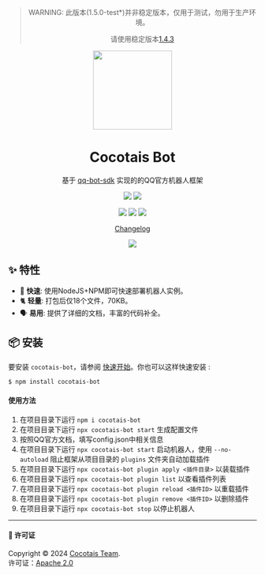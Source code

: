 <div align="center"><a name="readme-top"></a>

> WARNING: 此版本(1.5.0-test*)并非稳定版本，仅用于测试，勿用于生产环境。
>
> 请使用稳定版本[1.4.3](https://www.npmjs.com/package/cocotais-bot/v/1.4.3)

<img height="160" src="https://static.codemao.cn/coco/player/unstable/ryYpO7wja.image/png?hash=Fk5MB4bIWWoeu5uaE4GQ2VJM0L3o">

<h1>Cocotais Bot</h1>

基于 [qq-bot-sdk](https://www.npmjs.com/package/qq-bot-sdk) 实现的的QQ官方机器人框架

[![][cocotais-bot-文档-shield]][cocotais-bot-文档-link]
[![][share-qq-shield]][share-qq-link]


[![][npm-release-shield]][npm-release-link]
[![][npm-downloads-shield]][npm-downloads-link]
[![][npm-types-shield]][npm-types-link]




[Changelog](https://bot.cocotais.cn/reference/changelog)

![](https://raw.githubusercontent.com/andreasbm/readme/master/assets/lines/rainbow.png)

</div>

## ✨ 特性

- 💨 **快速**: 使用NodeJS+NPM即可快速部署机器人实例。
- 🐈 **轻量**: 打包后仅18个文件，70KB。
- 🗣️ **易用**: 提供了详细的文档，丰富的代码补全。


## 📦 安装

要安装 `cocotais-bot`，请参阅 [快速开始](https://bot.cocotais.cn/starter/quickstart)。你也可以这样快速安装
:

```bash
$ npm install cocotais-bot
```
#### 使用方法

1. 在项目目录下运行 `npm i cocotais-bot`
2. 在项目目录下运行 `npx cocotais-bot start` 生成配置文件
3. 按照QQ官方文档，填写config.json中相关信息
4. 在项目目录下运行 `npx cocotais-bot start` 启动机器人，使用 `--no-autoload` 阻止框架从项目目录的 `plugins` 文件夹自动加载插件
5. 在项目目录下运行 `npx cocotais-bot plugin apply <插件目录>` 以装载插件
6. 在项目目录下运行 `npx cocotais-bot plugin list` 以查看插件列表
7. 在项目目录下运行 `npx cocotais-bot plugin reload <插件ID>` 以重载插件
8. 在项目目录下运行 `npx cocotais-bot plugin remove <插件ID>` 以删除插件
9. 在项目目录下运行 `npx cocotais-bot stop` 以停止机器人

---

#### 📝 许可证

Copyright © 2024 [Cocotais Team][profile-link]. <br />
许可证：[Apache 2.0](./LICENSE)

[profile-link]: https://github.com/cocotais
[share-qq-shield]: https://img.shields.io/badge/-share%20on%20qq-black?labelColor=black&logo=tencentqq&logoColor=white&style=flat-square
[share-qq-link]: http://connect.qq.com/widget/shareqq/index.html?desc=Cocotais%20Bot%20%E6%98%AF%E5%9F%BA%E4%BA%8E%20qq-bot-sdk%20%E5%AE%9E%E7%8E%B0%E7%9A%84QQ%E5%AE%98%E6%96%B9%E6%9C%BA%E5%99%A8%E4%BA%BA%E6%A1%86%E6%9E%B6%20%23bot%20%23QQ&sharesource=qzone&summary=%E5%BF%AB%E6%9D%A5%E7%9C%8B%EF%BC%81%E5%BF%AB%E6%8D%B7%E3%80%81%E8%BD%BB%E9%87%8F%E3%80%81%E6%98%93%E7%94%A8%E7%9A%84QQ%E5%AE%98%E6%96%B9%E6%9C%BA%E5%99%A8%E4%BA%BA%E6%A1%86%E6%9E%B6%EF%BC%81%20-%20Cocotais%20Bot%20%E6%98%AF%E5%9F%BA%E4%BA%8E%20qq-bot-sdk%20%E5%AE%9E%E7%8E%B0%E7%9A%84QQ%E5%AE%98%E6%96%B9%E6%9C%BA%E5%99%A8%E4%BA%BA%E6%A1%86%E6%9E%B6&title=%E5%BF%AB%E6%9D%A5%E7%9C%8B%EF%BC%81%E5%BF%AB%E6%8D%B7%E3%80%81%E8%BD%BB%E9%87%8F%E3%80%81%E6%98%93%E7%94%A8%E7%9A%84QQ%E5%AE%98%E6%96%B9%E6%9C%BA%E5%99%A8%E4%BA%BA%E6%A1%86%E6%9E%B6%EF%BC%81&url=https%3A%2F%2Fwww.npmjs.com%2Fpackage%2Fcocotais-bot
[cocotais-bot-文档-shield]: https://img.shields.io/website?down_message=%E7%A6%BB%E7%BA%BF&label=Cocotais%20Bot%20%E6%96%87%E6%A1%A3&labelColor=black&style=flat-square&up_message=%E5%9C%A8%E7%BA%BF&url=https%3A%2F%2Fbot.cocotais.cn%2F
[cocotais-bot-文档-link]: https://bot.cocotais.cn/
[npm-release-shield]: https://img.shields.io/npm/v/cocotais-bot?color=369eff&labelColor=black&logo=npm&logoColor=white&style=flat-square
[npm-release-link]: https://www.npmjs.com/package/cocotais-bot
[npm-downloads-shield]: https://img.shields.io/npm/dt/cocotais-bot?labelColor=black&style=flat-square
[npm-downloads-link]: https://www.npmjs.com/package/cocotais-bot
[npm-types-shield]: https://img.shields.io/npm/types/cocotais-bot?labelColor=black&style=flat-square
[npm-types-link]: https://www.npmjs.com/package/cocotais-bot